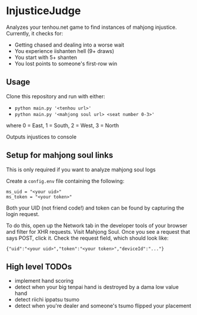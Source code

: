 
# InjusticeJudge

Analyzes your tenhou.net game to find instances of mahjong injustice. Currently, it checks for:

- Getting chased and dealing into a worse wait
- You experience iishanten hell (9+ draws)
- You start with 5+ shanten
- You lost points to someone's first-row win

## Usage

Clone this repository and run with either:

- `python main.py '<tenhou url>'`
- `python main.py '<mahjong soul url> <seat number 0-3>'`

where 0 = East, 1 = South, 2 = West, 3 = North

Outputs injustices to console

## Setup for mahjong soul links

This is only required if you want to analyze mahjong soul logs

Create a `config.env` file containing the following:

    ms_uid = "<your uid>"
    ms_token = "<your token>"

Both your UID (not friend code!) and token can be found by capturing the login request.

To do this, open up the Network tab in the developer tools of your browser and filter for XHR requests.
Visit Mahjong Soul. Once you see a request that says POST, click it.
Check the request field, which should look like:

    {"uid":"<your uid>","token":"<your token>","deviceId":"..."}

## High level TODOs

- implement hand scoring
- detect when your big tenpai hand is destroyed by a dama low value hand
- detect riichi ippatsu tsumo
- detect when you're dealer and someone's tsumo flipped your placement
